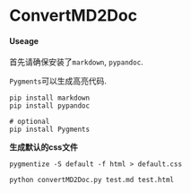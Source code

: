 # ConvertMD2Doc

#### Useage

首先请确保安装了`markdown`, `pypandoc`.

`Pygments`可以生成高亮代码.

```
pip install markdown
pip install pypandoc

# optional
pip install Pygments
```

**生成默认的css文件**

`pygmentize -S default -f html > default.css`

```
python convertMD2Doc.py test.md test.html
```
